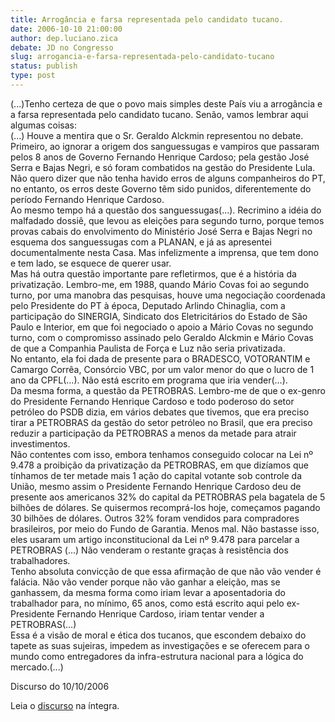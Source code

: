 ```yaml
---
title: Arrogância e farsa representada pelo candidato tucano.
date: 2006-10-10 21:00:00
author: dep.luciano.zica
debate: JD no Congresso
slug: arrogancia-e-farsa-representada-pelo-candidato-tucano
status: publish 
type: post
---
```


(...)Tenho certeza de que o povo mais simples deste País viu a arrogância e a farsa representada pelo candidato tucano. Senão, vamos lembrar aqui algumas coisas:   
(...) Houve a mentira que o Sr. Geraldo Alckmin representou no debate. Primeiro, ao ignorar a origem dos sanguessugas e vampiros que passaram pelos 8 anos de Governo Fernando Henrique Cardoso; pela gestão José  Serra e Bajas Negri, e só foram combatidos na gestão do Presidente Lula. Não quero dizer que não tenha havido erros de alguns companheiros do PT, no entanto, os erros deste Governo têm sido punidos, diferentemente do período Fernando Henrique Cardoso.  
Ao mesmo tempo há a questão dos sanguessugas(...). Recrimino a idéia do malfadado dossiê, que levou as eleições para segundo turno, porque temos provas cabais do envolvimento do Ministério José Serra e Bajas Negri no esquema dos sanguessugas com a PLANAN, e já as apresentei documentalmente nesta Casa. Mas infelizmente a imprensa, que tem dono e tem lado, se esquece de querer usar.   
Mas há outra questão importante pare refletirmos, que é a história da privatização. Lembro-me, em 1988, quando Mário Covas foi ao segundo turno, por uma manobra das pesquisas, houve uma negociação coordenada pelo Presidente do PT à época, Deputado Arlindo Chinaglia, com a participação do SINERGIA, Sindicato dos Eletricitários do Estado de São Paulo e Interior, em que foi negociado o apoio a Mário Covas no segundo turno, com o compromisso assinado pelo Geraldo Alckmin e Mário Covas de que a Companhia Paulista de Força e Luz não seria privatizada.   
No entanto, ela foi dada de presente para o BRADESCO, VOTORANTIM e Camargo Corrêa, Consórcio VBC, por um valor menor do que o lucro de 1 ano da CPFL(...). Não está escrito em programa que iria vender(...).   
Da mesma forma, a questão da PETROBRAS. Lembro-me de que o ex-genro do Presidente Fernando Henrique Cardoso e todo poderoso do setor petróleo do PSDB dizia, em vários debates que tivemos, que era preciso tirar a PETROBRAS da gestão do setor petróleo no Brasil, que era preciso reduzir a participação da PETROBRAS a menos da metade para atrair investimentos.   
Não contentes com isso, embora tenhamos conseguido colocar na Lei nº 9.478 a proibição da privatização da PETROBRAS, em que dizíamos que tínhamos de ter metade mais 1 ação do capital votante sob controle da União, mesmo assim o Presidente Fernando Henrique Cardoso deu de presente aos americanos 32% do capital da PETROBRAS pela bagatela de 5 bilhões de dólares. Se quisermos recomprá-los hoje, começamos pagando 30 bilhões de dólares. Outros 32% foram vendidos para compradores brasileiros, por meio do Fundo de Garantia. Menos mal. Não bastasse isso, eles usaram um artigo inconstitucional da Lei nº 9.478 para parcelar a PETROBRAS (...) Não venderam o restante graças à resistência dos trabalhadores.  
Tenho absoluta convicção de que essa afirmação de que não vão vender é falácia. Não vão vender porque não vão ganhar a eleição, mas se ganhassem, da mesma forma como iriam levar a aposentadoria do trabalhador para, no mínimo, 65 anos, como está escrito aqui pelo ex-Presidente Fernando Henrique Cardoso, iriam tentar vender a PETROBRAS(...)   
Essa é a visão de moral e ética dos tucanos, que escondem debaixo do tapete as suas sujeiras, impedem as investigações e se oferecem para o mundo como entregadores da infra-estrutura nacional para a lógica do mercado.(...)   
  
Discurso do 10/10/2006  
  
Leia o [discurso](http://www.camara.gov.br/internet/plenario/notas/ordinari/v101006.pdf) na íntegra.  
  


